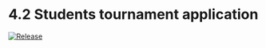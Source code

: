 # 4.2 Students tournament application
[![Release](https://github.com/EnderDev/4.2-students-tournament/actions/workflows/release.yml/badge.svg)](https://github.com/EnderDev/4.2-students-tournament/actions/workflows/release.yml)
